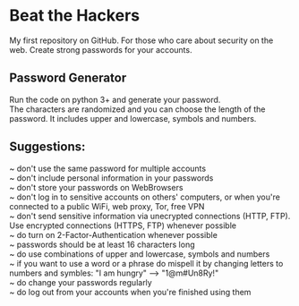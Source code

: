 # Beat the Hackers
My first repository on GitHub. For those who care about security on the web. Create strong passwords for your accounts. <br />

Password Generator
-
Run the code on python 3+ and generate your password. <br />
The characters are randomized and you can choose the length of the password. It includes upper and lowercase, symbols and numbers. <br />

Suggestions:
-
~ don't use the same password for multiple accounts <br />
~ don't include personal information in your passwords <br />
~ don't store your passwords on WebBrowsers <br />
~ don't log in to sensitive accounts on others' computers, or when you're connected to a public WiFi, web proxy, Tor, free VPN <br />
~ don't send sensitive information via unecrypted connections (HTTP, FTP). Use encrypted connections (HTTPS, FTP) whenever possible <br />
~ do turn on 2-Factor-Authentication whenever possible <br />
~ passwords should be at least 16 characters long <br />
~ do use combinations of upper and lowercase, symbols and numbers <br />
~ if you want to use a word or a phrase do mispell it by changing letters to numbers and symbles: "I am hungry" --> "1@m#Un8Ry!" <br />
~ do change your passwords regularly <br />
~ do log out from your accounts when you're finished using them <br />
